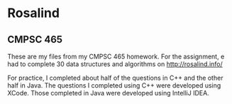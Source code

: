 # Rosalind
## CMPSC 465
These are my files from my CMPSC 465 homework. For the assignment, e had to complete 30 data structures and algorithms on http://rosalind.info/

For practice, I completed about half of the questions in C++ and the other half in Java. The questions I completed using C++ were developed using XCode. Those completed in Java were developed using IntelliJ IDEA.
